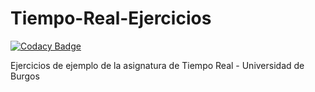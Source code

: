 # Tiempo-Real-Ejercicios

[![Codacy Badge](https://api.codacy.com/project/badge/Grade/cd68cc9a40cf4b02af819d4c6a0d8d1a)](https://app.codacy.com/gh/dpr1005/Tiempo-Real-Ejercicios?utm_source=github.com&utm_medium=referral&utm_content=dpr1005/Tiempo-Real-Ejercicios&utm_campaign=Badge_Grade_Settings)

Ejercicios de ejemplo de la asignatura de Tiempo Real - Universidad de Burgos 
